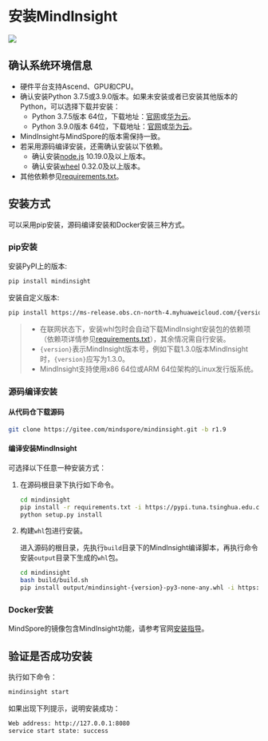 # 安装MindInsight

<a href="https://gitee.com/mindspore/docs/blob/r1.10/docs/mindinsight/docs/source_zh_cn/mindinsight_install.md" target="_blank"><img src="https://mindspore-website.obs.cn-north-4.myhuaweicloud.com/website-images/r1.10/resource/_static/logo_source.png"></a>

## 确认系统环境信息

- 硬件平台支持Ascend、GPU和CPU。
- 确认安装Python 3.7.5或3.9.0版本。如果未安装或者已安装其他版本的Python，可以选择下载并安装：
    - Python 3.7.5版本 64位，下载地址：[官网](https://www.python.org/ftp/python/3.7.5/Python-3.7.5.tgz)或[华为云](https://mirrors.huaweicloud.com/python/3.7.5/Python-3.7.5.tgz)。
    - Python 3.9.0版本 64位，下载地址：[官网](https://www.python.org/ftp/python/3.9.0/Python-3.9.0.tgz)或[华为云](https://mirrors.huaweicloud.com/python/3.9.0/Python-3.9.0.tgz)。
- MindInsight与MindSpore的版本需保持一致。
- 若采用源码编译安装，还需确认安装以下依赖。
    - 确认安装[node.js](https://nodejs.org/en/download/) 10.19.0及以上版本。
    - 确认安装[wheel](https://pypi.org/project/wheel/) 0.32.0及以上版本。
- 其他依赖参见[requirements.txt](https://gitee.com/mindspore/mindinsight/blob/r1.10/requirements.txt)。

## 安装方式

可以采用pip安装，源码编译安装和Docker安装三种方式。

### pip安装

安装PyPI上的版本:

```bash
pip install mindinsight
```

安装自定义版本:

```bash
pip install https://ms-release.obs.cn-north-4.myhuaweicloud.com/{version}/MindInsight/any/mindinsight-{version}-py3-none-any.whl --trusted-host ms-release.obs.cn-north-4.myhuaweicloud.com -i https://pypi.tuna.tsinghua.edu.cn/simple
```

> - 在联网状态下，安装whl包时会自动下载MindInsight安装包的依赖项（依赖项详情参见[requirements.txt](https://gitee.com/mindspore/mindinsight/blob/r1.10/requirements.txt)），其余情况需自行安装。
> - `{version}`表示MindInsight版本号，例如下载1.3.0版本MindInsight时，`{version}`应写为1.3.0。
> - MindInsight支持使用x86 64位或ARM 64位架构的Linux发行版系统。

### 源码编译安装

#### 从代码仓下载源码

```bash
git clone https://gitee.com/mindspore/mindinsight.git -b r1.9
```

#### 编译安装MindInsight

可选择以下任意一种安装方式：

1. 在源码根目录下执行如下命令。

    ```bash
    cd mindinsight
    pip install -r requirements.txt -i https://pypi.tuna.tsinghua.edu.cn/simple
    python setup.py install
    ```

2. 构建`whl`包进行安装。

    进入源码的根目录，先执行`build`目录下的MindInsight编译脚本，再执行命令安装`output`目录下生成的`whl`包。

    ```bash
    cd mindinsight
    bash build/build.sh
    pip install output/mindinsight-{version}-py3-none-any.whl -i https://pypi.tuna.tsinghua.edu.cn/simple
    ```

### Docker安装

MindSpore的镜像包含MindInsight功能，请参考官网[安装指导](https://www.mindspore.cn/install)。

## 验证是否成功安装

执行如下命令：

```bash
mindinsight start
```

如果出现下列提示，说明安装成功：

```bash
Web address: http://127.0.0.1:8080
service start state: success
```
